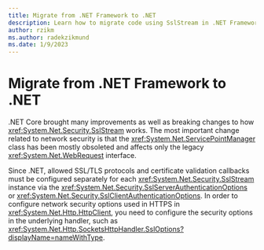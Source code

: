 ```yaml
---
title: Migrate from .NET Framework to .NET
description: Learn how to migrate code using SslStream in .NET Framework to .NET.
author: rzikm
ms.author: radekzikmund
ms.date: 1/9/2023
---
```


# Migrate from .NET Framework to .NET

.NET Core brought many improvements as well as breaking changes to how <xref:System.Net.Security.SslStream> works. The most important change related to network security is that the <xref:System.Net.ServicePointManager> class has been mostly obsoleted and affects only the legacy <xref:System.Net.WebRequest> interface.

Since .NET, allowed SSL/TLS protocols and certificate validation callbacks must be configured separately for each <xref:System.Net.Security.SslStream> instance via the <xref:System.Net.Security.SslServerAuthenticationOptions> or <xref:System.Net.Security.SslClientAuthenticationOptions>. In order to configure network security options used in HTTPS in <xref:System.Net.Http.HttpClient>, you need to configure the security options in the underlying handler, such as <xref:System.Net.Http.SocketsHttpHandler.SslOptions?displayName=nameWithType>.
